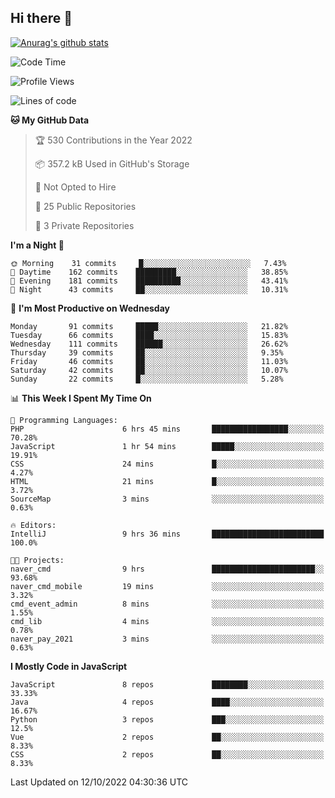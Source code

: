 ## Hi there 👋

[![Anurag's github stats](https://github-readme-stats.vercel.app/api?username=Songwonseok)](https://github.com/anuraghazra/github-readme-stats)



<!--START_SECTION:waka-->
![Code Time](http://img.shields.io/badge/Code%20Time-1%2C800%20hrs%2028%20mins-blue)

![Profile Views](http://img.shields.io/badge/Profile%20Views-6-blue)

![Lines of code](https://img.shields.io/badge/From%20Hello%20World%20I%27ve%20Written-3%20Million%20lines%20of%20code-blue)

**🐱 My GitHub Data** 

> 🏆 530 Contributions in the Year 2022
 > 
> 📦 357.2 kB Used in GitHub's Storage 
 > 
> 🚫 Not Opted to Hire
 > 
> 📜 25 Public Repositories 
 > 
> 🔑 3 Private Repositories  
 > 
**I'm a Night 🦉** 

```text
🌞 Morning    31 commits     █░░░░░░░░░░░░░░░░░░░░░░░░   7.43% 
🌆 Daytime    162 commits    █████████░░░░░░░░░░░░░░░░   38.85% 
🌃 Evening    181 commits    ██████████░░░░░░░░░░░░░░░   43.41% 
🌙 Night      43 commits     ██░░░░░░░░░░░░░░░░░░░░░░░   10.31%

```
📅 **I'm Most Productive on Wednesday** 

```text
Monday       91 commits     █████░░░░░░░░░░░░░░░░░░░░   21.82% 
Tuesday      66 commits     ████░░░░░░░░░░░░░░░░░░░░░   15.83% 
Wednesday    111 commits    ██████░░░░░░░░░░░░░░░░░░░   26.62% 
Thursday     39 commits     ██░░░░░░░░░░░░░░░░░░░░░░░   9.35% 
Friday       46 commits     ██░░░░░░░░░░░░░░░░░░░░░░░   11.03% 
Saturday     42 commits     ██░░░░░░░░░░░░░░░░░░░░░░░   10.07% 
Sunday       22 commits     █░░░░░░░░░░░░░░░░░░░░░░░░   5.28%

```


📊 **This Week I Spent My Time On** 

```text
💬 Programming Languages: 
PHP                      6 hrs 45 mins       █████████████████░░░░░░░░   70.28% 
JavaScript               1 hr 54 mins        █████░░░░░░░░░░░░░░░░░░░░   19.91% 
CSS                      24 mins             █░░░░░░░░░░░░░░░░░░░░░░░░   4.27% 
HTML                     21 mins             █░░░░░░░░░░░░░░░░░░░░░░░░   3.72% 
SourceMap                3 mins              ░░░░░░░░░░░░░░░░░░░░░░░░░   0.63%

🔥 Editors: 
IntelliJ                 9 hrs 36 mins       █████████████████████████   100.0%

🐱‍💻 Projects: 
naver_cmd                9 hrs               ███████████████████████░░   93.68% 
naver_cmd_mobile         19 mins             ░░░░░░░░░░░░░░░░░░░░░░░░░   3.32% 
cmd_event_admin          8 mins              ░░░░░░░░░░░░░░░░░░░░░░░░░   1.55% 
cmd_lib                  4 mins              ░░░░░░░░░░░░░░░░░░░░░░░░░   0.78% 
naver_pay_2021           3 mins              ░░░░░░░░░░░░░░░░░░░░░░░░░   0.63%

```

**I Mostly Code in JavaScript** 

```text
JavaScript               8 repos             ████████░░░░░░░░░░░░░░░░░   33.33% 
Java                     4 repos             ████░░░░░░░░░░░░░░░░░░░░░   16.67% 
Python                   3 repos             ███░░░░░░░░░░░░░░░░░░░░░░   12.5% 
Vue                      2 repos             ██░░░░░░░░░░░░░░░░░░░░░░░   8.33% 
CSS                      2 repos             ██░░░░░░░░░░░░░░░░░░░░░░░   8.33%

```



 Last Updated on 12/10/2022 04:30:36 UTC
<!--END_SECTION:waka-->
